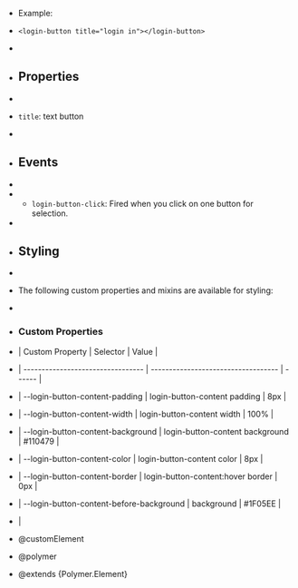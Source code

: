 * Example:
* `<login-button title="login in"></login-button>`
*
* ## Properties
*
*  `title`: text button
*
* ## Events
*
* - `login-button-click`: Fired when you click on one button for selection.
*
* ## Styling
*
* The following custom properties and mixins are available for styling:
*
* ### Custom Properties
* | Custom Property                   |  Selector                           | Value   |
* | --------------------------------- | ----------------------------------- | ------  | 
* | --login-button-content-padding    | login-button-content padding        | 8px     |
* | --login-button-content-width      | login-button-content width          | 100%    |
* | --login-button-content-background | login-button-content background     | #110479 |
* | --login-button-content-color      | login-button-content color          | 8px     |
* | --login-button-content-border     | login-button-content:hover border   | 0px     |
* | --login-button-content-before-background | background                   | #1F05EE |
* | 


* @customElement
* @polymer
* @extends {Polymer.Element}
